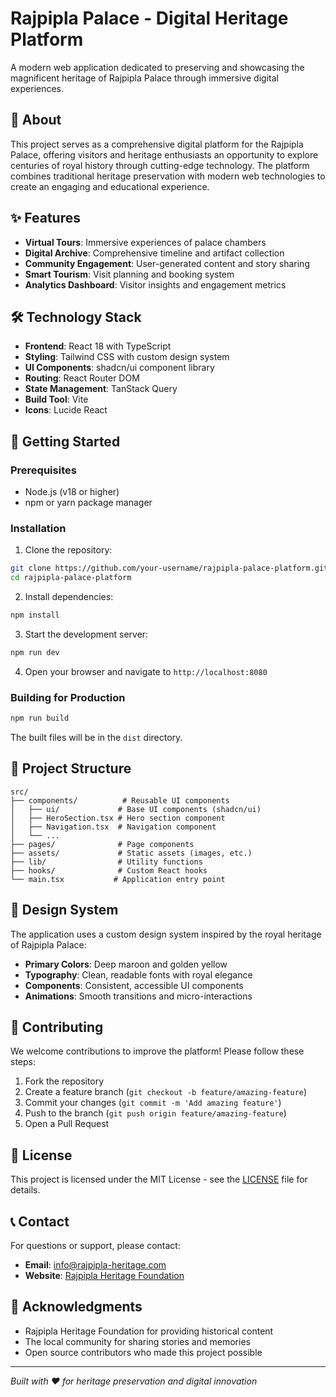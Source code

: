 # Rajpipla Palace - Digital Heritage Platform

A modern web application dedicated to preserving and showcasing the magnificent heritage of Rajpipla Palace through immersive digital experiences.

## 🏰 About

This project serves as a comprehensive digital platform for the Rajpipla Palace, offering visitors and heritage enthusiasts an opportunity to explore centuries of royal history through cutting-edge technology. The platform combines traditional heritage preservation with modern web technologies to create an engaging and educational experience.

## ✨ Features

- **Virtual Tours**: Immersive experiences of palace chambers
- **Digital Archive**: Comprehensive timeline and artifact collection
- **Community Engagement**: User-generated content and story sharing
- **Smart Tourism**: Visit planning and booking system
- **Analytics Dashboard**: Visitor insights and engagement metrics

## 🛠️ Technology Stack

- **Frontend**: React 18 with TypeScript
- **Styling**: Tailwind CSS with custom design system
- **UI Components**: shadcn/ui component library
- **Routing**: React Router DOM
- **State Management**: TanStack Query
- **Build Tool**: Vite
- **Icons**: Lucide React

## 🚀 Getting Started

### Prerequisites

- Node.js (v18 or higher)
- npm or yarn package manager

### Installation

1. Clone the repository:
```bash
git clone https://github.com/your-username/rajpipla-palace-platform.git
cd rajpipla-palace-platform
```

2. Install dependencies:
```bash
npm install
```

3. Start the development server:
```bash
npm run dev
```

4. Open your browser and navigate to `http://localhost:8080`

### Building for Production

```bash
npm run build
```

The built files will be in the `dist` directory.

## 📁 Project Structure

```
src/
├── components/          # Reusable UI components
│   ├── ui/             # Base UI components (shadcn/ui)
│   ├── HeroSection.tsx # Hero section component
│   ├── Navigation.tsx  # Navigation component
│   └── ...
├── pages/              # Page components
├── assets/             # Static assets (images, etc.)
├── lib/                # Utility functions
├── hooks/              # Custom React hooks
└── main.tsx           # Application entry point
```

## 🎨 Design System

The application uses a custom design system inspired by the royal heritage of Rajpipla Palace:

- **Primary Colors**: Deep maroon and golden yellow
- **Typography**: Clean, readable fonts with royal elegance
- **Components**: Consistent, accessible UI components
- **Animations**: Smooth transitions and micro-interactions

## 🤝 Contributing

We welcome contributions to improve the platform! Please follow these steps:

1. Fork the repository
2. Create a feature branch (`git checkout -b feature/amazing-feature`)
3. Commit your changes (`git commit -m 'Add amazing feature'`)
4. Push to the branch (`git push origin feature/amazing-feature`)
5. Open a Pull Request

## 📄 License

This project is licensed under the MIT License - see the [LICENSE](LICENSE) file for details.

## 📞 Contact

For questions or support, please contact:
- **Email**: info@rajpipla-heritage.com
- **Website**: [Rajpipla Heritage Foundation](https://rajpipla-heritage.com)

## 🙏 Acknowledgments

- Rajpipla Heritage Foundation for providing historical content
- The local community for sharing stories and memories
- Open source contributors who made this project possible

---

*Built with ❤️ for heritage preservation and digital innovation*